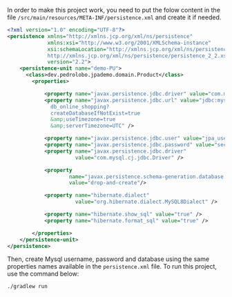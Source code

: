 In order to make this project work, you need to put the folow content in the file `/src/main/resources/META-INF/persistence.xml` and create it if needed. 

``` xml
<?xml version="1.0" encoding="UTF-8"?>
<persistence xmlns="http://xmlns.jcp.org/xml/ns/persistence"
             xmlns:xsi="http://www.w3.org/2001/XMLSchema-instance"
             xsi:schemaLocation="http://xmlns.jcp.org/xml/ns/persistence
             http://xmlns.jcp.org/xml/ns/persistence/persistence_2_2.xsd"
             version="2.2">
    <persistence-unit name="demo-PU">
      <class>dev.pedrolobo.jpademo.domain.Product</class>
        <properties>

            <property name="javax.persistence.jdbc.driver" value="com.mysql.cj.jdbc.Driver"/>
            <property name="javax.persistence.jdbc.url" value="jdbc:mysql://localhost:3306/
              db_online_shopping?
              createDatabaseIfNotExist=true
              &amp;useTimezone=true
              &amp;serverTimezone=UTC" />

            <property name="javax.persistence.jdbc.user" value="jpa_user" />
            <property name="javax.persistence.jdbc.password" value="secret" />
            <property name="javax.persistence.jdbc.driver"
                      value="com.mysql.cj.jdbc.Driver" />

            <property
                    name="javax.persistence.schema-generation.database.action"
                    value="drop-and-create"/>

            <property name="hibernate.dialect"
                      value="org.hibernate.dialect.MySQL8Dialect" />

            <property name="hibernate.show_sql" value="true" />
            <property name="hibernate.format_sql" value="true" />

        </properties>
    </persistence-unit>
</persistence>
```
Then, create Mysql username, password and database using the same properties names available in the `persistence.xml` file.
To run this project, use the command below:


```bash
./gradlew run
```
